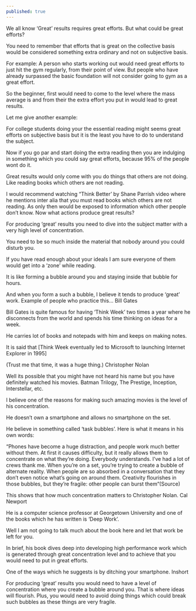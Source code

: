 ```yaml
---
published: true
---
```

We all know ‘Great’ results requires great efforts.
But what could be great efforts?

You need to remember that efforts that is great on the collective basis would be considered something extra ordinary and not on subjective basis.

For example: A person who starts working out would need great efforts to just hit the gym regularly, from their point of view. But people who have already surpassed the basic foundation will not consider going to gym as a great effort.

So the beginner, first would need to come to the level where the mass average is and from their the extra effort you put in would lead to great results.

Let me give another example:

For college students doing your the essential reading might seems great efforts on subjective basis but it is the least you have to do to understand the subject.

Now if you go par and start doing the extra reading then you are indulging in something which you could say great efforts, because 95% of the people wont do it.

Great results would only come with you do things that others are not doing. Like reading books which others are not reading.

I would recommend watching “Think Better’ by Shane Parrish video where he mentions inter alia that you must read books which others are not reading. As only then would be exposed to information which other people don’t know.
Now what actions produce great results?

For producing ‘great’ results you need to dive into the subject matter with a very high level of concentration.

You need to be so much inside the material that nobody around you could disturb you.

If you have read enough about your ideals I am sure everyone of them would get into a ‘zone’ while reading.

It is like forming a bubble around you and staying inside that bubble for hours.

And when you form a such a bubble, I believe it tends to produce ‘great’ work.
Example of people who practice this…
Bill Gates

Bill Gates is quite famous for having ‘Think Week’ two times a year where he disconnects from the world and spends his time thinking on ideas for a week.

He carries lot of books and notepads with him and keeps on making notes.

It is said that [Think Week eventually led to Microsoft to launching Internet Explorer in 1995]

(Trust me that time, it was a huge thing.)
Christopher Nolan

Well its possible that you might have not heard his name but you have definitely watched his movies. Batman Trilogy, The Prestige, Inception, Interstellar, etc.

I believe one of the reasons for making such amazing movies is the level of his concentration.

He doesn’t own a smartphone and allows no smartphone on the set.

He believe in something called ‘task bubbles’. Here is what it means in his own words:

“Phones have become a huge distraction, and people work much better without them. At first it causes difficulty, but it really allows them to concentrate on what they’re doing. Everybody understands. I’ve had a lot of crews thank me. When you’re on a set, you’re trying to create a bubble of alternate reality. When people are so absorbed in a conversation that they don’t even notice what’s going on around them. Creativity flourishes in those bubbles, but they’re fragile: other people can burst them“(Source)

This shows that how much concentration matters to Christopher Nolan.
Cal Newport

He is a computer science professor at Georgetown University and one of the books which he has written is ‘Deep Work’.

Well I am not going to talk much about the book here and let that work be left for you.

In brief, his book dives deep into developing high performance work which is generated through great concentration level and to achieve that you would need to put in great efforts.

One of the ways which he suggests is by ditching your smartphone.
Inshort

For producing ‘great’ results you would need to have a level of concentration where you create a bubble around you. That is where ideas will flourish. Plus, you would need to avoid doing things which could break such bubbles as these things are very fragile.
